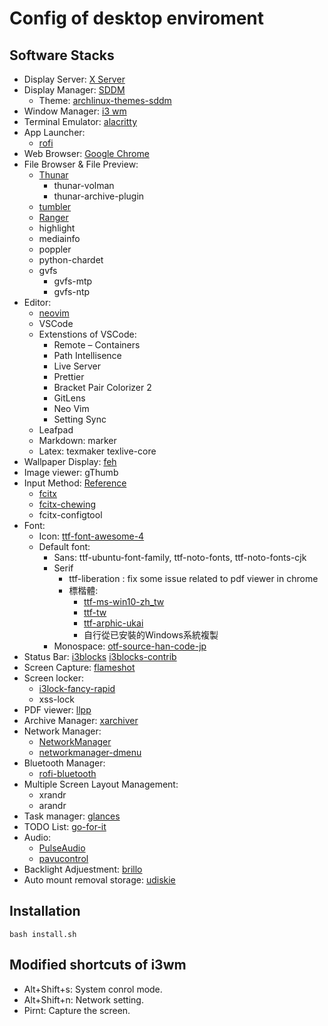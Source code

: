 Config of desktop enviroment
===

## Software Stacks
- Display Server: [X Server](https://wiki.archlinux.org/index.php/Xorg)
- Display Manager: [SDDM](https://wiki.archlinux.org/index.php/SDDM)
    - Theme: [archlinux-themes-sddm](https://aur.archlinux.org/packages/archlinux-themes-sddm)
- Window Manager: [i3 wm](https://i3wm.org/)
- Terminal Emulator: [alacritty](https://github.com/alacritty/alacritty)
- App Launcher:
    - [rofi](https://github.com/davatorium/rofi)
- Web Browser: [Google Chrome](https://wiki.archlinux.org/index.php/Chromium)
- File Browser & File Preview:
    - [Thunar](https://wiki.archlinux.org/index.php/Thunar)
		- thunar-volman
		- thunar-archive-plugin
    - [tumbler](https://www.archlinux.org/packages/extra/x86_64/tumbler/)
    - [Ranger](https://github.com/ranger/ranger)
    - highlight
    - mediainfo
    - poppler
    - python-chardet
	- gvfs
		- gvfs-mtp
		- gvfs-ntp
- Editor:
    - [neovim](https://github.com/neovim/neovim)
    - VSCode
    - Extenstions of VSCode:
        - Remote – Containers
        - Path Intellisence
        - Live Server
        - Prettier
        - Bracket Pair Colorizer 2
        - GitLens
        - Neo Vim
        - Setting Sync
    - Leafpad
    - Markdown: marker
    - Latex: texmaker texlive-core
- Wallpaper Display: [feh](https://wiki.archlinux.org/index.php/feh)
- Image viewer: gThumb
- Input Method: [Reference](https://gist.github.com/tanyuan/c0d4ee15cf0c9c93da28cc1cf0ff87b3)
    - [fcitx](https://wiki.archlinux.org/index.php/fcitx)
    - [fcitx-chewing](https://github.com/fcitx/fcitx-chewing)
    - fcitx-configtool
- Font:
    - Icon: [ttf-font-awesome-4](https://aur.archlinux.org/packages/ttf-font-awesome-4/)
    - Default font:
        - Sans: ttf-ubuntu-font-family, ttf-noto-fonts, ttf-noto-fonts-cjk
        - Serif
            - ttf-liberation : fix some issue related to pdf viewer in chrome
            - 標楷體:
                - [ttf-ms-win10-zh_tw](https://aur.archlinux.org/packages/ttf-ms-win10-zh_tw/)
                - [ttf-tw](https://aur.archlinux.org/packages/ttf-tw/)
                - [ttf-arphic-ukai](https://www.archlinux.org/packages/community/any/ttf-arphic-ukai/)
                - 自行從已安裝的Windows系統複製
        - Monospace: [otf-source-han-code-jp](https://aur.archlinux.org/packages/otf-source-han-code-jp/)
- Status Bar: [i3blocks](https://vivien.github.io/i3blocks/) [i3blocks-contrib](https://github.com/vivien/i3blocks-contrib)
- Screen Capture: [flameshot](https://wiki.archlinux.org/index.php/Flameshot)
- Screen locker: 
    - [i3lock-fancy-rapid](https://github.com/yvbbrjdr/i3lock-fancy-rapid)
    - xss-lock
- PDF viewer: [llpp](https://wiki.archlinux.org/index.php/Llpp)
- Archive Manager: [xarchiver](https://www.archlinux.org/packages/community/x86_64/xarchiver/)
- Network Manager:
    - [NetworkManager](https://wiki.archlinux.org/index.php/NetworkManager)
    - [networkmanager-dmenu](https://github.com/firecat53/networkmanager-dmenu)
- Bluetooth Manager:
    - [rofi-bluetooth](https://github.com/ClydeDroid/rofi-bluetooth)
- Multiple Screen Layout Management:
    - xrandr
    - arandr
- Task manager: [glances](https://github.com/nicolargo/glances)
- TODO List: [go-for-it](https://aur.archlinux.org/packages/go-for-it/)
- Audio:
    - [PulseAudio](https://wiki.archlinux.org/index.php/PulseAudio)
    - [pavucontrol](https://www.archlinux.org/packages/extra/x86_64/pavucontrol/)
- Backlight Adjuestment: [brillo](https://gitlab.com/cameronnemo/brillo/-/tree/master)
- Auto mount removal storage: [udiskie](https://github.com/coldfix/udiskie)

## Installation
```
bash install.sh
```

## Modified shortcuts of i3wm
- Alt+Shift+s: System conrol mode.
- Alt+Shift+n: Network setting.
- Pirnt: Capture the screen.
